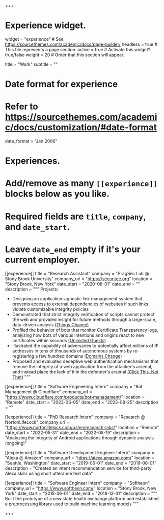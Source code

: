 +++
# Experience widget.
widget = "experience"  # See https://sourcethemes.com/academic/docs/page-builder/
headless = true  # This file represents a page section.
active = true  # Activate this widget? true/false
weight = 20  # Order that this section will appear.

title = "Work"
subtitle = ""

# Date format for experience
#   Refer to https://sourcethemes.com/academic/docs/customization/#date-format
date_format = "Jan 2006"

# Experiences.
#   Add/remove as many `[[experience]]` blocks below as you like.
#   Required fields are `title`, `company`, and `date_start`.
#   Leave `date_end` empty if it's your current employer.

[[experience]]
  title = "Research Assistant"
  company = "PragSec Lab @ Stony Brook University"
  company_url = "https://securitee.org"
  location = "Stony Brook, New York"
  date_start = "2020-08-01"
  date_end = ""
  description = """
  Projects:
  * Designing an application-agnostic link management system that prevents access to external dependencies of websites if such links violate customizable integrity policies
  * Demonstrated that strict integrity verification of scripts cannot protect the web and provided insight for future methods through a large-scale, data-driven analysis [(Things Change)](publication/so-2023-more/)
  * Profiled the behavior of bots that monitor Certificate Transparency logs, analyzing how bots of various intentions and origins react to new certificates within seconds [(Uninvited Guests)](publication/kondracki-2022-uninvited)
  * Illustrated the capability of adversaries to potentially affect millions of IP addresses in tens of thousands of autonomous systems by re-registering a few hundred domains [(Domains Change)](/publication/so-2022-domains/)
  * Proposed and evaluated deceptive web authentication mechanisms that remove the integrity of a web application from the attacker's arsenal, and instead place the lack of it in the defender's arsenal [(Click This, Not That)](/publication/barron-2021-click/)
  """

[[experience]]
  title = "Software Engineering Intern"
  company = "Bot Management @ Cloudflare"
  company_url = "https://www.cloudflare.com/products/bot-management/"
  location = "Remote"
  date_start = "2023-06-05"
  date_end = "2023-08-25"
  description = ""

[[experience]]
  title = "PhD Research Intern"
  company = "Research @ NortonLifeLock"
  company_url = "https://www.nortonlifelock.com/us/en/research-labs/"
  location = "Remote"
  date_start = "2022-05-31"
  date_end = "2022-08-19"
  description = "Analyzing the integrity of Android applications through dynamic analysis (ongoing)"

[[experience]]
  title = "Software Development Engineer Intern"
  company = "Alexa @ Amazon"
  company_url = "https://alexa.amazon.com/"
  location = "Seattle, Washington"
  date_start = "2019-06-01"
  date_end = "2019-08-01"
  description = "Created an intent recommendation service for third-party Alexa skills using short utterance text data"

[[experience]]
  title = "Software Engineer Intern"
  company = "Softheon"
  company_url = "https://www.softheon.com/"
  location = "Stony Brook, New York"
  date_start = "2018-06-01"
  date_end = "2018-12-01"
  description = """
  Built the prototype of a new state health exchange platform and established a preprocessing library used to build machine learning models
  """

+++
